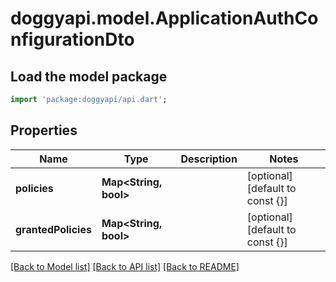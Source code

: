 # doggyapi.model.ApplicationAuthConfigurationDto

## Load the model package
```dart
import 'package:doggyapi/api.dart';
```

## Properties
Name | Type | Description | Notes
------------ | ------------- | ------------- | -------------
**policies** | **Map<String, bool>** |  | [optional] [default to const {}]
**grantedPolicies** | **Map<String, bool>** |  | [optional] [default to const {}]

[[Back to Model list]](../README.md#documentation-for-models) [[Back to API list]](../README.md#documentation-for-api-endpoints) [[Back to README]](../README.md)


